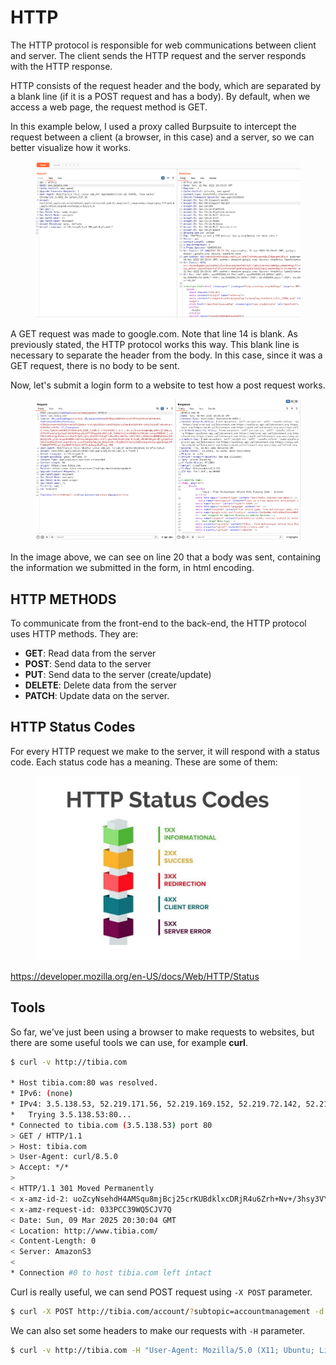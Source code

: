 # HTTP

The HTTP protocol is responsible for web communications between client and server. The client sends the HTTP request and the server responds with the HTTP response.

HTTP consists of the request header and the body, which are separated by a blank line (if it is a POST request and has a body). By default, when we access a web page, the request method is GET.

In this example below, I used a proxy called Burpsuite to intercept the request between a client (a browser, in this case) and a server, so we can better visualize how it works.

<figure><img src="../.gitbook/assets/http-1.png" alt=""><figcaption></figcaption></figure>

A GET request was made to google.com. Note that line 14 is blank. As previously stated, the HTTP protocol works this way. This blank line is necessary to separate the header from the body. In this case, since it was a GET request, there is no body to be sent.

Now, let's submit a login form to a website to test how a post request works.

<figure><img src="../.gitbook/assets/http-2.png" alt=""><figcaption></figcaption></figure>

In the image above, we can see on line 20 that a body was sent, containing the information we submitted in the form, in html encoding.

## HTTP METHODS

To communicate from the front-end to the back-end, the HTTP protocol uses HTTP methods. They are:

* **GET**: Read data from the server 
* **POST**: Send data to the server 
* **PUT**: Send data to the server (create/update) 
* **DELETE**: Delete data from the server 
* **PATCH**: Update data on the server.

## HTTP Status Codes

For every HTTP request we make to the server, it will respond with a status code. Each status code has a meaning. These are some of them:

<figure><img src="../.gitbook/assets/http-3.jpg" alt=""><figcaption></figcaption></figure>

https://developer.mozilla.org/en-US/docs/Web/HTTP/Status

## Tools

So far, we've just been using a browser to make requests to websites, but there are some useful tools we can use, for example **curl**.

```bash
$ curl -v http://tibia.com

* Host tibia.com:80 was resolved.
* IPv6: (none)
* IPv4: 3.5.138.53, 52.219.171.56, 52.219.169.152, 52.219.72.142, 52.219.47.150, 52.219.169.244, 3.5.136.58, 3.5.138.176
*   Trying 3.5.138.53:80...
* Connected to tibia.com (3.5.138.53) port 80
> GET / HTTP/1.1
> Host: tibia.com
> User-Agent: curl/8.5.0
> Accept: */*
> 
< HTTP/1.1 301 Moved Permanently
< x-amz-id-2: uoZcyNsehdH4AMSqu8mjBcj25crKUBdklxcDRjR4u6Zrh+Nv+/3hsy3VYATP3uXBQw7QQ3NOXyzP3clbdAINy/a8e0oyUAEg
< x-amz-request-id: 033PCC39WQ5CJV7Q
< Date: Sun, 09 Mar 2025 20:30:04 GMT
< Location: http://www.tibia.com/
< Content-Length: 0
< Server: AmazonS3
< 
* Connection #0 to host tibia.com left intact

```

Curl is really useful, we can send POST request using `-X POST` parameter. 

```bash
$ curl -X POST http://tibia.com/account/?subtopic=accountmanagement -d "loginemail=test%40email.com&loginpassword=password&page=overview"
```

We can also set some headers to make our requests with `-H` parameter.

```bash
$ curl -v http://tibia.com -H "User-Agent: Mozilla/5.0 (X11; Ubuntu; Linux x86_64; rv:136.0) Gecko/20100101 Firefox/136.0"
```
